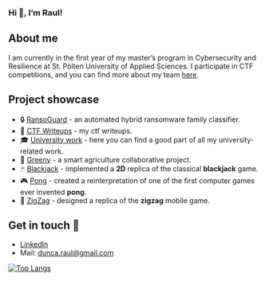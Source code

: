### Hi 👋, I’m Raul!
## About me
I am currently in the first year of my master’s program in Cybersecurity and Resilience at St. Pölten University of Applied Sciences. I participate in CTF competitions, and you can find more about my team [here](https://ctftime.org/team/313749).
## Project showcase
- 🔒 [RansoGuard](https://github.com/raul-dunca/ransoguard) - an automated hybrid ransomware family classifier.
- 🚩 [CTF Writeups](https://github.com/raul-dunca/ctf-writeups) - my ctf writeups.
- 🎓 [University work](https://github.com/raul-dunca/university-work) - here you can find a good part of all my university-related work.
- 🌱 [Greeny](https://github.com/raul-dunca/SmartGardening) - a smart agriculture collaborative project.
- 🃏 [Blackjack](https://github.com/raul-dunca/blackjack) - implemented a **2D** replica of the classical **blackjack** game.
- 🎮 [Pong](https://github.com/raul-dunca/pong) - created a reinterpretation of one of the first computer games ever invented **pong**.
- 💠 [ZigZag](https://github.com/raul-dunca/zigzag) - designed a replica of the **zigzag** mobile game.

## Get in touch 📧
- [LinkedIn](https://www.linkedin.com/in/raul-dunca-a79a681a9/)
- Mail: dunca.raul@gmail.com
<!---
raul-dunca/raul-dunca is a ✨ special ✨ repository because its `README.md` (this file) appears on your GitHub profile.
You can click the Preview link to take a look at your changes.
--->

[![Top Langs](https://github-readme-stats.vercel.app/api/top-langs/?username=raul-dunca&exclude_repo=zigzag,SmartGardening&layout=compact&langs_count=12&theme=transparent)](https://github.com/anuraghazra/github-readme-stats)

